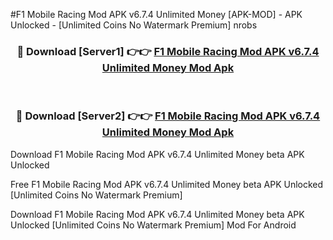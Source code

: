 #F1 Mobile Racing Mod APK v6.7.4 Unlimited Money [APK-MOD] - APK Unlocked - [Unlimited Coins No Watermark Premium] nrobs



<div align="center">

<h3>🔴 Download [Server1] 👉👉 <a href="https://momento.my/?title=F1_Mobile_Racing_Mod_APK_v6.7.4_Unlimited_Money">F1 Mobile Racing Mod APK v6.7.4 Unlimited Money Mod Apk</a></h3><br>

<h3>🔴 Download [Server2] 👉👉 <a href="https://momento.my/?title=F1_Mobile_Racing_Mod_APK_v6.7.4_Unlimited_Money">F1 Mobile Racing Mod APK v6.7.4 Unlimited Money Mod Apk</a></h3>
</div>



Download F1 Mobile Racing Mod APK v6.7.4 Unlimited Money beta APK Unlocked

Free F1 Mobile Racing Mod APK v6.7.4 Unlimited Money beta APK Unlocked [Unlimited Coins No Watermark Premium]

Download F1 Mobile Racing Mod APK v6.7.4 Unlimited Money beta APK Unlocked [Unlimited Coins No Watermark Premium] Mod For Android
